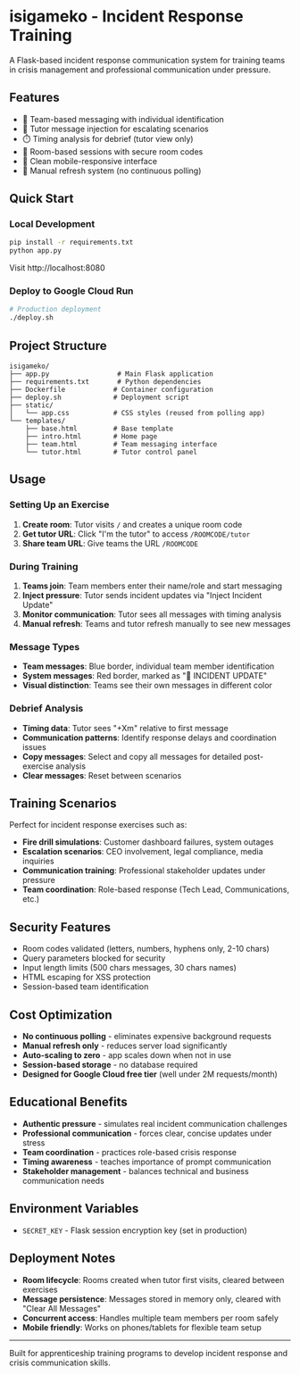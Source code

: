 # isigameko - Incident Response Training

A Flask-based incident response communication system for training teams in crisis management and professional communication under pressure.

## Features
- 💬 Team-based messaging with individual identification
- 🚨 Tutor message injection for escalating scenarios
- ⏱️ Timing analysis for debrief (tutor view only)
- 🎯 Room-based sessions with secure room codes
- 📱 Clean mobile-responsive interface
- 🔄 Manual refresh system (no continuous polling)

## Quick Start

### Local Development
```bash
pip install -r requirements.txt
python app.py
```
Visit http://localhost:8080

### Deploy to Google Cloud Run
```bash
# Production deployment
./deploy.sh
```

## Project Structure
```
isigameko/
├── app.py                 # Main Flask application
├── requirements.txt       # Python dependencies  
├── Dockerfile            # Container configuration
├── deploy.sh             # Deployment script
├── static/
│   └── app.css           # CSS styles (reused from polling app)
└── templates/
    ├── base.html         # Base template
    ├── intro.html        # Home page
    ├── team.html         # Team messaging interface
    └── tutor.html        # Tutor control panel
```

## Usage

### Setting Up an Exercise
1. **Create room**: Tutor visits `/` and creates a unique room code
2. **Get tutor URL**: Click "I'm the tutor" to access `/ROOMCODE/tutor`
3. **Share team URL**: Give teams the URL `/ROOMCODE`

### During Training
1. **Teams join**: Team members enter their name/role and start messaging
2. **Inject pressure**: Tutor sends incident updates via "Inject Incident Update"
3. **Monitor communication**: Tutor sees all messages with timing analysis
4. **Manual refresh**: Teams and tutor refresh manually to see new messages

### Message Types
- **Team messages**: Blue border, individual team member identification
- **System messages**: Red border, marked as "🚨 INCIDENT UPDATE"
- **Visual distinction**: Teams see their own messages in different color

### Debrief Analysis
- **Timing data**: Tutor sees "+Xm" relative to first message
- **Communication patterns**: Identify response delays and coordination issues
- **Copy messages**: Select and copy all messages for detailed post-exercise analysis
- **Clear messages**: Reset between scenarios

## Training Scenarios

Perfect for incident response exercises such as:
- **Fire drill simulations**: Customer dashboard failures, system outages
- **Escalation scenarios**: CEO involvement, legal compliance, media inquiries
- **Communication training**: Professional stakeholder updates under pressure
- **Team coordination**: Role-based response (Tech Lead, Communications, etc.)

## Security Features

- Room codes validated (letters, numbers, hyphens only, 2-10 chars)
- Query parameters blocked for security
- Input length limits (500 chars messages, 30 chars names)
- HTML escaping for XSS protection
- Session-based team identification

## Cost Optimization

- **No continuous polling** - eliminates expensive background requests
- **Manual refresh only** - reduces server load significantly
- **Auto-scaling to zero** - app scales down when not in use
- **Session-based storage** - no database required
- **Designed for Google Cloud free tier** (well under 2M requests/month)

## Educational Benefits

- **Authentic pressure** - simulates real incident communication challenges
- **Professional communication** - forces clear, concise updates under stress
- **Team coordination** - practices role-based crisis response
- **Timing awareness** - teaches importance of prompt communication
- **Stakeholder management** - balances technical and business communication needs

## Environment Variables

- `SECRET_KEY` - Flask session encryption key (set in production)

## Deployment Notes

- **Room lifecycle**: Rooms created when tutor first visits, cleared between exercises
- **Message persistence**: Messages stored in memory only, cleared with "Clear All Messages"
- **Concurrent access**: Handles multiple team members per room safely
- **Mobile friendly**: Works on phones/tablets for flexible team setup

---

Built for apprenticeship training programs to develop incident response and crisis communication skills.
